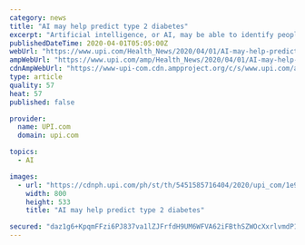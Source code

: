 ```yaml
---
category: news
title: "AI may help predict type 2 diabetes"
excerpt: "Artificial intelligence, or AI, may be able to identify people who will develop type 2 diabetes, researchers say. For the study, the researchers used machine learning AI to analyze more than 509,000 annual health checkup records of more than 139,000 people in Japan from 2008 to 2018. They included more than 65,000 who did not have diabetes in 2008."
publishedDateTime: 2020-04-01T05:05:00Z
webUrl: "https://www.upi.com/Health_News/2020/04/01/AI-may-help-predict-type-2-diabetes/5451585716404/?sl=1"
ampWebUrl: "https://www.upi.com/amp/Health_News/2020/04/01/AI-may-help-predict-type-2-diabetes/5451585716404/"
cdnAmpWebUrl: "https://www-upi-com.cdn.ampproject.org/c/s/www.upi.com/amp/Health_News/2020/04/01/AI-may-help-predict-type-2-diabetes/5451585716404/"
type: article
quality: 57
heat: 57
published: false

provider:
  name: UPI.com
  domain: upi.com

topics:
  - AI

images:
  - url: "https://cdnph.upi.com/ph/st/th/5451585716404/2020/upi_com/1e9964f45cb46f69c68ee13e62c9949f/v1.5/AI-may-help-predict-type-2-diabetes.jpg?lg=2"
    width: 800
    height: 533
    title: "AI may help predict type 2 diabetes"

secured: "daz1g6+KpqmFFzi6PJ837va1lZJFrfdH9UM6WFVA62iFBthSZWOcXxrlvmdP1C2FmH0sVBjjnVfSyvoGfPQ7R5DE02Js6M6j/xQLFtB62nN/v/LcvLy2/DwQviNJG5cslQnVbhyjLSu8+BKR1xfBtuHDiig6levEIWjpb11MpNr8dmgbn+6kinI9seZYcVQowJE2dxQDkWHoAA/eM4KKPER9UmNgZrHcSZwj7+v7e5A0xvvLySJx5CPEsyuHJroq3vhwRVyyktnxsbR60vbFaQMn1ciIRsGyPH7UTeiJj3GE3koPV4ArRmsHC6jy7boz2kRu08Urrrs988gOHjSb6MZ7zv9NKVXabblrfbVyqiQy52cG6x1PqWBABlPIfpho7eTY2hIraxHzxa2ovPGRObY0PKutgZFIF1kvorPwkM8NYtXktUmISW5qJrJC9ej/zBq/5MQ1l16fPBd1jqoydWNymZx5oRh+a4keN8WEvAA=;JVbK9JcluywZj229Bttrgw=="
---
```


